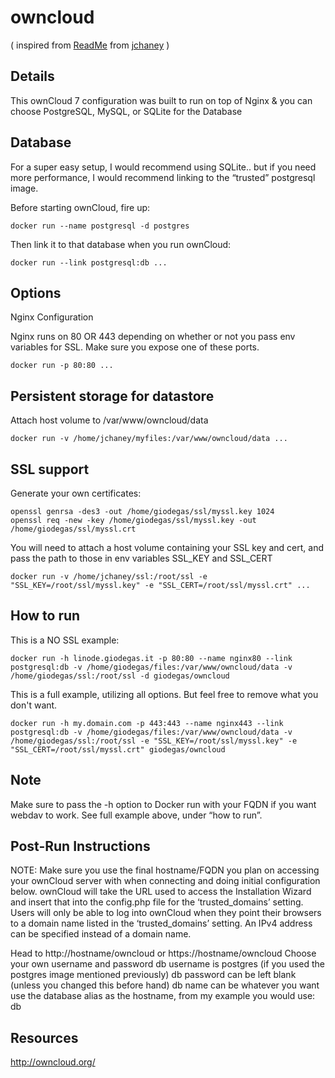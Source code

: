 owncloud
========
( inspired from [ReadMe](http://registry.hub.docker.com/u/jchaney/owncloud) from [jchaney](http://hub.docker.com/u/jchaney) )

## Details

This ownCloud 7 configuration was built to run on top of Nginx & you can choose PostgreSQL, MySQL, or SQLite for the Database

## Database

For a super easy setup, I would recommend using SQLite.. but if you need more performance, I would recommend linking to the “trusted” postgresql image.

Before starting ownCloud, fire up: 

    docker run --name postgresql -d postgres

Then link it to that database when you run ownCloud:

    docker run --link postgresql:db ...

## Options

Nginx Configuration

Nginx runs on 80 OR 443 depending on whether or not you pass env variables for SSL. Make sure you expose one of these ports.

    docker run -p 80:80 ...

## Persistent storage for datastore

Attach host volume to /var/www/owncloud/data

    docker run -v /home/jchaney/myfiles:/var/www/owncloud/data ...

## SSL support

Generate your own certificates:

    openssl genrsa -des3 -out /home/giodegas/ssl/myssl.key 1024
    openssl req -new -key /home/giodegas/ssl/myssl.key -out /home/giodegas/ssl/myssl.crt

You will need to attach a host volume containing your SSL key and cert, and pass the path to those in env variables SSL_KEY and SSL_CERT

    docker run -v /home/jchaney/ssl:/root/ssl -e "SSL_KEY=/root/ssl/myssl.key" -e "SSL_CERT=/root/ssl/myssl.crt" ...

## How to run
This is a NO SSL example:

    docker run -h linode.giodegas.it -p 80:80 --name nginx80 --link postgresql:db -v /home/giodegas/files:/var/www/owncloud/data -v /home/giodegas/ssl:/root/ssl -d giodegas/owncloud
    
This is a full example, utilizing all options. But feel free to remove what you don't want.

    docker run -h my.domain.com -p 443:443 --name nginx443 --link postgresql:db -v /home/giodegas/files:/var/www/owncloud/data -v /home/giodegas/ssl:/root/ssl -e "SSL_KEY=/root/ssl/myssl.key" -e "SSL_CERT=/root/ssl/myssl.crt" giodegas/owncloud

## Note

Make sure to pass the -h option to Docker run with your FQDN if you want webdav to work. See full example above, under “how to run”.

## Post-Run Instructions

NOTE: Make sure you use the final hostname/FQDN you plan on accessing your ownCloud server with when connecting and doing initial configuration below. ownCloud will take the URL used to access the Installation Wizard and insert that into the config.php file for the ‘trusted_domains’ setting. Users will only be able to log into ownCloud when they point their browsers to a domain name listed in the ‘trusted_domains’ setting. An IPv4 address can be specified instead of a domain name.

Head to http://hostname/owncloud or https://hostname/owncloud
Choose your own username and password
db username is postgres (if you used the postgres image mentioned previously)
db password can be left blank (unless you changed this before hand)
db name can be whatever you want
use the database alias as the hostname, from my example you would use: db

## Resources

http://owncloud.org/
